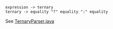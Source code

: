 ```
expression -> ternary
ternary -> equality "?" equality ":" equality
```

See [TernaryParser.java](../../../java/com/craftinginterpreters/lox/TernaryParser.java#L30)